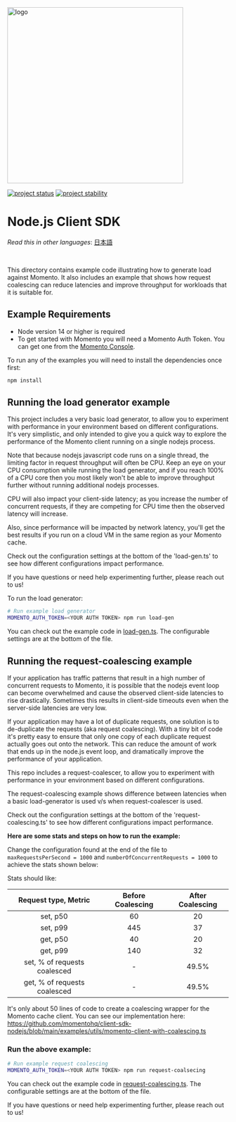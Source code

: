 <head>
  <meta name="Momento Node.js Client Library Documentation" content="Node.js client software development kit for Momento Cache">
</head>
<img src="https://docs.momentohq.com/img/logo.svg" alt="logo" width="400"/>

[![project status](https://momentohq.github.io/standards-and-practices/badges/project-status-official.svg)](https://github.com/momentohq/standards-and-practices/blob/main/docs/momento-on-github.md)
[![project stability](https://momentohq.github.io/standards-and-practices/badges/project-stability-stable.svg)](https://github.com/momentohq/standards-and-practices/blob/main/docs/momento-on-github.md)

# Node.js Client SDK

_Read this in other languages_: [日本語](README.ja.md)

<br>

This directory contains example code illustrating how to generate load against Momento.
It also includes an example that shows how request coalescing can reduce latencies and
improve throughput for workloads that it is suitable for.

## Example Requirements

- Node version 14 or higher is required
- To get started with Momento you will need a Momento Auth Token. You can get one from the [Momento Console](https://console.gomomento.com).

To run any of the examples you will need to install the dependencies once first:

```bash
npm install
```

## Running the load generator example

This project includes a very basic load generator, to allow you to experiment with
performance in your environment based on different configurations. It's very
simplistic, and only intended to give you a quick way to explore the performance
of the Momento client running on a single nodejs process.

Note that because nodejs javascript code runs on a single thread, the limiting
factor in request throughput will often be CPU. Keep an eye on your CPU
consumption while running the load generator, and if you reach 100%
of a CPU core then you most likely won't be able to improve throughput further
without running additional nodejs processes.

CPU will also impact your client-side latency; as you increase the number of
concurrent requests, if they are competing for CPU time then the observed
latency will increase.

Also, since performance will be impacted by network latency, you'll get the best
results if you run on a cloud VM in the same region as your Momento cache.

Check out the configuration settings at the bottom of the 'load-gen.ts' to
see how different configurations impact performance.

If you have questions or need help experimenting further, please reach out to us!

To run the load generator:

```bash
# Run example load generator
MOMENTO_AUTH_TOKEN=<YOUR AUTH TOKEN> npm run load-gen
```

You can check out the example code in [load-gen.ts](load-gen.ts). The configurable
settings are at the bottom of the file.

## Running the request-coalescing example

If your application has traffic patterns that result in a high number of concurrent requests to Momento,
it is possible that the nodejs event loop can become overwhelmed and cause the observed client-side
latencies to rise drastically.  Sometimes this results in client-side timeouts even when the
server-side latencies are very low.

If your application may have a lot of duplicate requests, one solution is to de-duplicate
the requests (aka request coalescing).  With a tiny bit of code it's pretty easy to ensure
that only one copy of each duplicate request actually goes out onto the network.
This can reduce the amount of work that ends up in the node.js event loop, and dramatically
improve the performance of your application.

This repo includes a request-coalescer, to allow you to experiment
with performance in your environment based on different configurations.

The request-coalescing example shows difference between latencies when
a basic load-generator is used v/s when request-coalescer is used.

Check out the configuration settings at the bottom of the 'request-coalescing.ts' to
see how different configurations impact performance.

**Here are some stats and steps on how to run the example:**

Change the configuration found at the end of the file to
`maxRequestsPerSecond = 1000` and `numberOfConcurrentRequests = 1000`
to achieve the stats shown below:

Stats should like:

|     Request type, Metric     | Before Coalescing | After Coalescing |
|:----------------------------:|:-----------------:|:----------------:|
|           set, p50           |        60         |        20        |
|           set, p99           |        445        |        37        |
|           get, p50           |        40         |        20        |
|           get, p99           |        140        |        32        |
| set, % of requests coalesced |         -         |      49.5%       |
| get, % of requests coalesced |         -         |      49.5%       |

It's only about 50 lines of code to create a coalescing wrapper for the Momento cache client.  You can see our
implementation here:
https://github.com/momentohq/client-sdk-nodejs/blob/main/examples/utils/momento-client-with-coalescing.ts

### Run the above example:
```bash
# Run example request coalescing
MOMENTO_AUTH_TOKEN=<YOUR AUTH TOKEN> npm run request-coalsecing
```

You can check out the example code in [request-coalescing.ts](request-coalescing.ts). The configurable
settings are at the bottom of the file.

If you have questions or need help experimenting further, please reach out to us!




